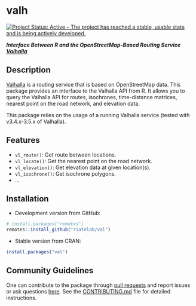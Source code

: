 # valh

[![Project Status: Active – The project has reached a stable, usable state and is being actively developed.](https://www.repostatus.org/badges/latest/active.svg)](https://www.repostatus.org/#active)

***Interface Between R and the OpenStreetMap-Based Routing Service
[Valhalla](http://valhalla.github.io/)***

## Description

[Valhalla](http://valhalla.github.io/) is a routing service that is based on OpenStreetMap data.
This package provides an interface to the Valhalla API from R.
It allows you to query the Valhalla API for routes, isochrones, time-distance matrices, nearest point on the road network, and elevation data.

This package relies on the usage of a running Valhalla service (tested with v3.4.x-3.5.x of Valhalla).

## Features

- `vl_route()`: Get route between locations.
- `vl_locate()`: Get the nearest point on the road network.
- `vl_elevation()`: Get elevation data at given location(s).
- `vl_isochrone()`: Get isochrone polygons.
- ...

## Installation

- Development version from GitHub:

```R
# install.packages("remotes")
remotes::install_github("riatelab/val")
```

- Stable version from CRAN:

```R
install.packages("val")
```

## Community Guidelines

One can contribute to the package through [pull requests](https://github.com/riatelab/val/pulls) and
report issues or ask questions [here](https://github.com/riatelab/val/issues).
See the [CONTRIBUTING.md](https://github.com/riatelab/val/blob/master/CONTRIBUTING.md)
file for detailed instructions.

